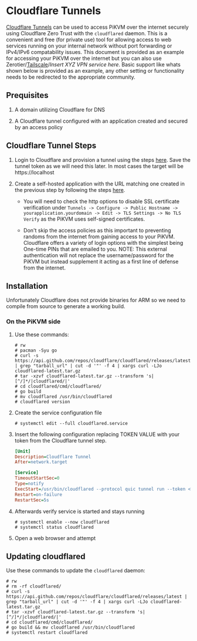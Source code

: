 # Cloudflare Tunnels

[Cloudflare Tunnels](https://developers.cloudflare.com/cloudflare-one/connections/connect-apps/) can be used to access PiKVM over the internet securely using Cloudflare Zero Trust with the `cloudflared` daemon. This is a convenient and free (for private use) tool for allowing access to web services running on your internal network without port forwarding or IPv4/IPv6 compatability issues. This document is provided as an example for accessing your PiKVM over the internet but you can also use Zerotier/[Tailscale](tailscale.md)/*Insert XYZ VPN service here*. Basic support like whats shown below is provided as an example, any other setting or functionality needs to be redirected to the appropriate community.


## Prequisites
  
1. A domain utilizing Cloudflare for DNS

2. A Cloudflare tunnel configured with an application created and secured by an access policy


## Cloudflare Tunnel Steps

1. Login to Cloudflare and provision a tunnel using the steps [here](https://developers.cloudflare.com/cloudflare-one/connections/connect-apps/install-and-setup/tunnel-guide/remote/). Save the tunnel token as we will need this later. In most cases the target will be https://localhost 

2. Create a self-hosted application with the URL matching one created in the previous step by following the steps [here](https://developers.cloudflare.com/cloudflare-one/applications/configure-apps/self-hosted-apps/). 

   * You will need to check the http options to disable SSL certificate verification under `Tunnels -> Configure -> Public Hostname -> yourapplication.yourdomain -> Edit -> TLS Settings -> No TLS Verify` as the PiKVM uses self-signed certificates.

   * Don't skip the access policies as this important to preventing randoms from the internet from gaining access to your PiKVM. Cloudflare offers a variety of login options with the simplest being One-time PINs that are emailed to you. NOTE: This external authentication will not replace the username/password for the PiKVM but instead supplement it acting as a first line of defense from the internet.
  

## Installation

Unfortunately Cloudflare does not provide binaries for ARM so we need to compile from source to generate a working build. 


### On the PiKVM side

1. Use these commands:

    ```
    # rw
    # pacman -Syu go
    # curl -s https://api.github.com/repos/cloudflare/cloudflared/releases/latest | grep "tarball_url" | cut -d '"' -f 4 | xargs curl -LJo cloudflared-latest.tar.gz
    # tar -xzvf cloudflared-latest.tar.gz --transform 's|[^/]*/|cloudflared/|'
    # cd cloudflared/cmd/cloudflared/
    # go build
    # mv cloudflared /usr/bin/cloudflared
    # cloudflared version
    ```

2. Create the service configuration file
   
    ```
    # systemctl edit --full cloudflared.service
    ```

3. Insert the following configuration replacing TOKEN VALUE with your token from the Cloudflare tunnel step.

    ```ini
    [Unit]
    Description=Cloudflare Tunnel
    After=network.target

    [Service]
    TimeoutStartSec=0
    Type=notify
    ExecStart=/usr/bin/cloudflared --protocol quic tunnel run --token <TOKEN VALUE>
    Restart=on-failure
    RestartSec=5s
    ```

4. Afterwards verify service is started and stays running

    ```
    # systemctl enable --now cloudflared
    # systemctl status cloudflared
    ```

5. Open a web browser and attempt


## Updating cloudflared

Use these commands to update the ```cloudflared``` daemon:
  
```
# rw
# rm -rf cloudflared/
# curl -s https://api.github.com/repos/cloudflare/cloudflared/releases/latest | grep "tarball_url" | cut -d '"' -f 4 | xargs curl -LJo cloudflared-latest.tar.gz
# tar -xzvf cloudflared-latest.tar.gz --transform 's|[^/]*/|cloudflared/|'
# cd cloudflared/cmd/cloudflared/
# go build && mv cloudflared /usr/bin/cloudflared
# systemctl restart cloudflared
```
